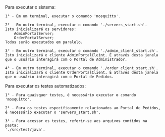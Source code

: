 Para executar o sistema:

    1° - Em um terminal, executar o comando 'mosquitto'.

    2° - Em outro terminal, executar o comando './servers_start.sh'.
    Isto inicializará os servidores:
        AdminPortalServer;
        OrderPortalServer;
    Todos serão executados em paralelo.
    
    3° - Em outro terminal, executar o comando './admin_client_start.sh'.
    Isto inicializará o cliente AdminPortalCleint. É através desta janela
    que o usuário interagirá com o Portal de Administrador.
    
    4° - Em outro terminal, executar o comando './order_client_start.sh'.
    Isto inicializará o cliente OrderPortalClient. É através desta janela
    que o usuário interagirá com o Portal de Pedidos.

Para executar os testes automatizados:

    1° - Para quaisquer testes, é necessário executar o comando 'mosquitto'.

    2° - Para os testes especificamente relacionados ao Portal de Pedidos,
    é necessário executar o 'servers_start.sh'.

    3° - Para acessar os testes, referir-se aos arquivos contidos na pasta:
    './src/test/java'.